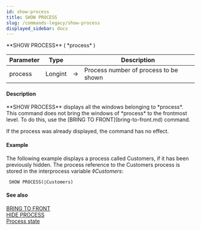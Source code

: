 ```yaml
---
id: show-process
title: SHOW PROCESS
slug: /commands-legacy/show-process
displayed_sidebar: docs
---
```


<!--REF #_command_.SHOW PROCESS.Syntax-->**SHOW PROCESS** ( *process* )<!-- END REF-->
<!--REF #_command_.SHOW PROCESS.Params-->
| Parameter | Type |  | Description |
| --- | --- | --- | --- |
| process | Longint | &rarr; | Process number of process to be shown |

<!-- END REF-->

#### Description 

<!--REF #_command_.SHOW PROCESS.Summary-->**SHOW PROCESS** displays all the windows belonging to *process*.<!-- END REF--> This command does not bring the windows of *process* to the frontmost level. To do this, use the [BRING TO FRONT](bring-to-front.md) command.

If the process was already displayed, the command has no effect.

#### Example 

The following example displays a process called Customers, if it has been previously hidden. The process reference to the Customers process is stored in the interprocess variable *◊Customers*:

```4d
 SHOW PROCESS(◊Customers)
```

#### See also 

[BRING TO FRONT](bring-to-front.md)  
[HIDE PROCESS](hide-process.md)  
[Process state](process-state.md)  